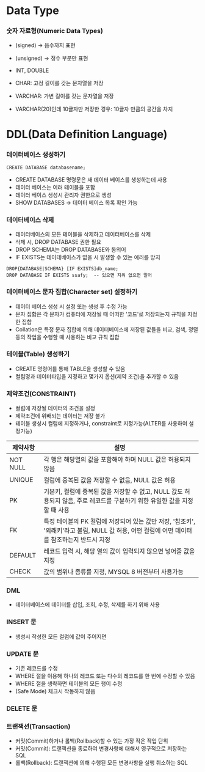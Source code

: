 # Data Type

### 숫자 자료형(Numeric Data Types)

- (signed) -> 음수까지 표현
- (unsigned) -> 정수 부분만 표현

- INT, DOUBLE

- CHAR: 고정 길이를 갖는 문자열을 저장
- VARCHAR: 가변 길이를 갖는 문자열을 저장
- VARCHAR(20)인데 10글자만 저장한 경우: 10글자 만큼의 공간을 차지

# DDL(Data Definition Language)

### 데이터베이스 생성하기

``` MySQL
CREATE DATABASE databasename;
```

- CREATE DATABASE 명령문은 새 데이터 베이스를 생성하는데 사용
- 데이터 베이스는 여러 테이블을 포함
- 데이터 베이스 생성시 관리자 권한으로 생성
- SHOW DATABASES -> 데이터 베이스 목록 확인 가능

### 데이터베이스 삭제
- 데이터베이스의 모든 테이블을 삭제하고 데이터베이스를 삭제
- 삭제 시, DROP DATABASE 권한 필요
- DROP SCHEMA는 DROP DATABASE와 동의어
- IF EXISTS는 데이테베이스가 없을 시 발생할 수 있는 에러를 방지

``` MySQL
DROP{DATABASE|SCHEMA} [IF EXISTS]db_name;
DROP DATABASE IF EXISTS ssafy;	-- 있으면 지워 없으면 말어

```

### 데이터베이스 문자 집합(Character set) 설정하기
- 데이터 베이스 생성 시 설정 또는 생성 후 수정 가능
- 문자 집합은 각 문자가 컴퓨터에 저장될 때 어떠한 '코드'로 저장되는지 규칙을 지정한 집합
- Collation은 특정 문자 집합에 의해 데이터베이스에 저장된 값들을 비교, 검색, 정렬 등의 작업을 수행할 때 사용하는 비교 규칙 집합

### 테이블(Table) 생성하기
- CREATE 명령어를 통해 TABLE을 생성할 수 있음
- 컬럼명과 데이터타입을 지정하고 몇가지 옵션(제약 조건)을 추가할 수 있음

### 제약조건(CONSTRAINT)
- 컬럼에 저장될 데이터의 조건을 설정
- 제약조건에 위배되는 데이터는 저장 불가
- 테이블 생성시 컬럼에 지정하거나, constraint로 지정가능(ALTER를 사용하여 설정가능)

|제약사항|설명|
|--|--|
|NOT NULL|각 행은 해당열의 값을 포함해야 하며 NULL 값은 허용되지 않음|
|UNIQUE|컬럼에 중복된 값을 저장할 수 없음, NULL 값은 허용|
|PK|기본키, 컬럼에 중복된 값을 저장할 수 없고, NULL 값도 허용되지 않음, 주로 레코드를 구분하기 위한 유일한 값을 지정할 때 사용|
|FK|특정 테이블의 PK 컬럼에 저장되어 있는 값만 저장, '참조키', '외래키'라고 불림, NULL 값 허용, 어떤 컬럼에 어떤 데이터를 참조하는지 반드시 지정|
|DEFAULT|레코드 입력 시, 해당 열의 값이 입력되지 않으면 넣어줄 값을 지정|
|CHECK|값의 범위나 종류를 지정, MYSQL 8 버전부터 사용가능|

### DML
- 데이터베이스에 데이터를 삽입, 조회, 수정, 삭제를 하기 위해 사용

### INSERT 문
- 생성시 작성한 모든 컬럼에 값이 주어지면

### UPDATE 문
- 기존 레코드를 수정
- WHERE 절을 이용해 하나의 레코드 또는 다수의 레코드를 한 번에 수정할 수 있음
- WHERE 절을 생략하면 테이블의 모든 행이 수정
- (Safe Mode) 체크시 작동하지 않음

### DELETE 문

### 트랜잭션(Transaction)
- 커밋(Commit)하거나 롤백(Rollback)할 수 있는 가장 작은 작업 단위
- 커밋(Commit): 트랜잭션을 종료하여 변경사항에 대해서 영구적으로 저장하는 SQL
- 롤백(Rollback): 트랜잭션에 의해 수행된 모든 변경사항을 실행 취소하는 SQL